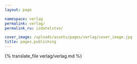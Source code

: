 ```yaml
---
layout: page

namespace: verlag
permalink: verlag/
permalink_ru: izdatelstvo/

cover_image: /uploads/assets/pages/verlag/cover_image.jpg
title: pages.publishing
---
```

{% translate_file verlag/verlag.md %}
